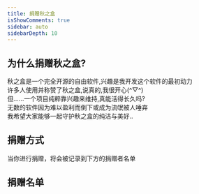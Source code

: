 ```yaml
---
title: 捐赠秋之盒
isShowComments: true
sidebar: auto
sidebarDepth: 10
---
```

## 为什么捐赠秋之盒?
秋之盒是一个完全开源的自由软件,兴趣是我开发这个软件的最初动力   
许多人使用并称赞了秋之盒,说真的,我很开心(^▽^)   
但......一个项目纯粹靠兴趣来维持,真能活得长久吗?   
无数的软件因为难以盈利而倒下或成为流氓被人唾弃   
我希望大家能够一起守护秋之盒的纯洁与美好..   
## 捐赠方式
当你进行捐赠，将会被记录到下方的捐赠者名单
<Donating-Ways/>

## 捐赠名单
<Donating-Donors/>
